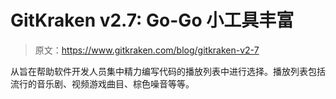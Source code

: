 # GitKraken v2.7: Go-Go 小工具丰富

> 原文：<https://www.gitkraken.com/blog/gitkraken-v2-7>

从旨在帮助软件开发人员集中精力编写代码的播放列表中进行选择。播放列表包括流行的音乐剧、视频游戏曲目、棕色噪音等等。
